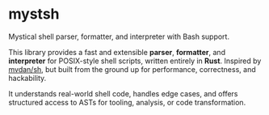 # mystsh

Mystical shell parser, formatter, and interpreter with Bash support.

This library provides a fast and extensible **parser**, **formatter**, and **interpreter** for POSIX-style shell scripts, written entirely in **Rust**. Inspired by [mvdan/sh](https://pkg.go.dev/mvdan.cc/sh/v3/syntax), but built from the ground up for performance, correctness, and hackability.

It understands real-world shell code, handles edge cases, and offers structured access to ASTs for tooling, analysis, or code transformation.
